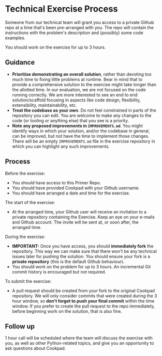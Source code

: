 # Technical Exercise Process

Someone from our technical team will grant you access to a private Github repo at a time that's
been pre-arranged with you. The repo will contain the instructions with the problem's description and
(possibly) some code examples.

You should work on the exercise for up to 3 hours.

## Guidance

- **Prioritise demonstrating an overall solution**, rather than devoting too much time to fixing
  little problems at runtime. Bear in mind that to provide a comprehensive solution to the exercise
  might take longer than the allotted time. In our evaluation, we are not focused on the code
  running correctly. We are more interested to see an end to end solution/scaffold focusing in aspects
  like code design, flexibility, extensibility, maintainability, etc.
- **Treat the codebase as your own**. Do not feel constrained in parts of the repository you can edit.
  You are welcome to make any changes to the code (or tooling or anything else) that you see is a
  priority.
- **Note any proposed improvements in `IMPROVEMENTS.md`**. You might identify ways in which your solution,
  and/or the codebase in general, can be improved, but not have the time to implement those changes. There
  will be an empty `IMPROVEMENTS.md` file in the exercise repository in which you can highlight any such
  improvements.

## Process

Before the exercise:

- You should have access to this Primer Repo.
- You should have provided Cookpad with your Github username.
- You should have arranged a date and time for the exercise.

The start of the exercise:

- At the arranged time, your Github user will receive an invitation to a private repository
  containing the Exercise. Keep an eye on your e-mails and Github account. The invite will be sent
  at, or soon after, the arranged time.

During the exercise:

- **IMPORTANT:** Once you have access, you should **immediately fork** the repository. This way we
  can make sure that there won't be any technical issues later for pushing the solution. You should
  ensure your fork is a **private repository** (this is the default Github behaviour).
- You should work on the problem for up to 3 hours. An incremental Git commit history is
  encouraged but not required.

To submit the exercise:

- A pull request should be created from your fork to the original Cookpad repository. We will only
  consider commits that were created during the 3 hour window, so **don't forget to push your
  final commit** within the time window. If you prefer to create the pull request to the repo
  immediately, before beginning work on the solution, that is also fine.

## Follow up

1 hour call will be scheduled where the team will discuss the exercise with you, as well as other
Python-related topics, and give you an opportunity to ask questions about Cookpad.
